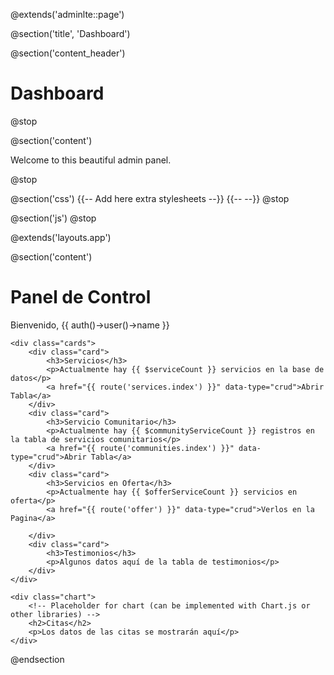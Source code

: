 @extends('adminlte::page')

@section('title', 'Dashboard')

@section('content_header')
    <h1>Dashboard</h1>
@stop

@section('content')
    <p>Welcome to this beautiful admin panel.</p>
@stop

@section('css')
    {{-- Add here extra stylesheets --}}
    {{-- <link rel="stylesheet" href="/css/admin_custom.css"> --}}
@stop

@section('js')
    <script> console.log("Hi, I'm using the Laravel-AdminLTE package!"); </script>
@stop








@extends('layouts.app')

@section('content')
<link rel="stylesheet" href="{{ asset('css/styles-home.css') }}">

<div class="main-content">
    <div class="header">
        <h1>Panel de Control</h1>
        <div class="user-info">
            Bienvenido, {{ auth()->user()->name }}
        </div>
    </div>

    <div class="cards">
        <div class="card">
            <h3>Servicios</h3>
            <p>Actualmente hay {{ $serviceCount }} servicios en la base de datos</p>
            <a href="{{ route('services.index') }}" data-type="crud">Abrir Tabla</a>
        </div>
        <div class="card">
            <h3>Servicio Comunitario</h3>
            <p>Actualmente hay {{ $communityServiceCount }} registros en la tabla de servicios comunitarios</p>
            <a href="{{ route('communities.index') }}" data-type="crud">Abrir Tabla</a>
        </div>
        <div class="card">
            <h3>Servicios en Oferta</h3>
            <p>Actualmente hay {{ $offerServiceCount }} servicios en oferta</p>
            <a href="{{ route('offer') }}" data-type="crud">Verlos en la Pagina</a>

        </div>
        <div class="card">
            <h3>Testimonios</h3>
            <p>Algunos datos aquí de la tabla de testimonios</p>
        </div>
    </div>

    <div class="chart">
        <!-- Placeholder for chart (can be implemented with Chart.js or other libraries) -->
        <h2>Citas</h2>
        <p>Los datos de las citas se mostrarán aquí</p>
    </div>
</div>
@endsection
